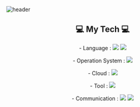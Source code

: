 ![header](https://capsule-render.vercel.app/api?type=rounded&color=auto&height=300&section=header&text=YEONSUN%20YOON&fontSize=70&fontColor=000080)

<h2 align="center"> 💻  My Tech 💻 </h2>
<p align="center"> - Language : <img src="https://img.shields.io/badge/Python-3776AB?style=flat-square&logo=Python&logoColor=white"/> <img src="https://img.shields.io/badge/Shell_Script-121011?style=flat-square&logo=gnu-bash&logoColor=white"/></p>
<p align="center"> - Operation System : <img src="https://img.shields.io/badge/Linux-FCC624?style=flat-square&logo=linux&logoColor=white"/></p>
<p align="center"> - Cloud : <img src="https://img.shields.io/badge/Amazon%20AWS-232F3E?style=flat-square&logo=Amazon%20AWS&logoColor=white"/></p>
<p align="center"> - Tool : <img src="http://img.shields.io/badge/Jenkins-D24939?style=flat-square&logo=jenkins&logoColor=white"/></p>
<p align="center"> - Communication : <img src="https://img.shields.io/badge/GitHub-181717?style=flat-square&logo=github&logoColor=white"/> <img src="https://img.shields.io/badge/Slack-4A154B?style=flat-square&logo=slack&logoColor=white"/> </p>

